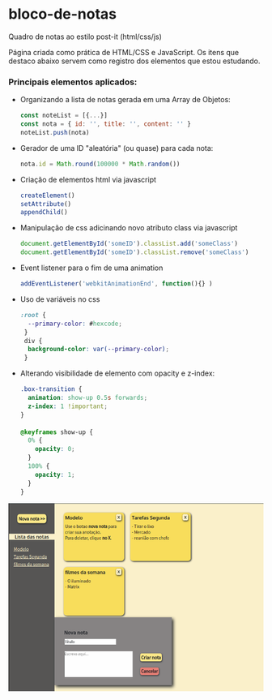 # bloco-de-notas
Quadro de notas ao estilo post-it (html/css/js)

Página criada como prática de HTML/CSS e JavaScript. 
Os itens que destaco abaixo servem como registro dos elementos que estou estudando.
 
### Principais elementos aplicados:
* Organizando a lista de notas gerada em uma Array de Objetos:
  ```javascript
  const noteList = [{...}]
  const nota = { id: '', title: '', content: '' }
  noteList.push(nota)
  ```

* Gerador de uma ID "aleatória" (ou quase) para cada nota:
  ```javascript
  nota.id = Math.round(100000 * Math.random())
  ```

* Criação de elementos html via javascript
  ```javascript
  createElement()
  setAttribute()
  appendChild()
  ```

* Manipulação de css adicinando novo atributo class via javascript
  ```javascript
  document.getElementById('someID').classList.add('someClass')
  document.getElementById('someID').classList.remove('someClass')
  ```

* Event listener para o fim de uma animation
  ```javascript
  addEventListener('webkitAnimationEnd', function(){} )
  ```

* Uso de variáveis no css
  ```css
  :root {
    --primary-color: #hexcode;
   }
   div {
    background-color: var(--primary-color);
   }
  ```
 
 * Alterando visibilidade de elemento com opacity e z-index:
    ```css
    .box-transition {
      animation: show-up 0.5s forwards;
      z-index: 1 !important;
    }

    @keyframes show-up {
      0% {
        opacity: 0;
      }
      100% {
        opacity: 1;
      }
    }
    ```

![Print da pagina](./bloco-notas-print.png)
